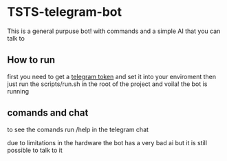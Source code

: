 # TSTS-telegram-bot

This is a general purpuse bot! with commands and a simple AI that you can talk to

## How to run 

first you need to get a [telegram token](https://www.siteguarding.com/en/how-to-get-telegram-bot-api-token) and set it into your enviroment
then just run the scripts/run.sh in the root of the project and voila! the bot is running

## comands and chat

to see the comands run /help in the telegram chat

due to limitations in the hardware the bot has a very bad ai but it is still possible to talk to it